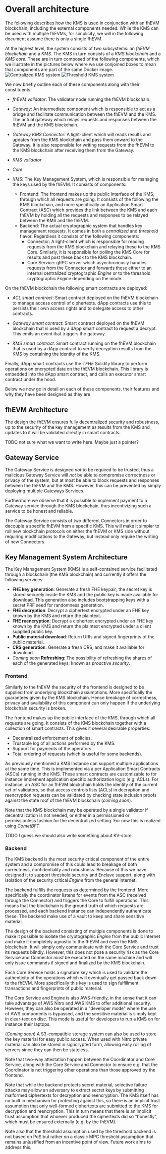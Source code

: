 # Overall architecture

The following describes how the KMS is used in conjunction with an fhEVM blockchain, including the external components needed.
While the KMS can be used with multiple fhEVMs, for simplicity, we will in the following document assume there is only a single fhEVM.

At the highest level, the system consists of two subsystems: an *fhEVM blockchain* and a *KMS*. The KMS in turn consists of a *KMS blockchain* and a *KMS core*. These are in turn composed of the following components, which we illustrate in the pictures below where we use conjoined boxes to mean that components are part of the same Docker image. 
![Centralized KMS system](central.png "Centralized KMS system")
![Threshold KMS system](threshold.png "Threshold KMS system")

We now briefly outline each of these components along with their constituents:

- *fhEVM validator*: The validator node running the fhEVM blockchain.

- *Gateway*: An intermediate component which is responsible to act as a bridge and facilitate communication between the fhEVM and the KMS. The actual gateway which relays requests and responses between the fhEVM and the KMS blockchain.

- *Gateway KMS Connector*: A light-client which will reads results and updates from the KMS blockchain and pass them onward to the Gateway. It is also responsible for writing requests from the fhEVM to the KMS blockchain after receiving them from the Gateway.

- *KMS validator*

- *Core*

- *KMS*: The Key Management System, which is responsible for managing the keys used by the fhEVM. It consists of components:
  - Frontend: The frontend makes up the public interface of the KMS, through which all requests are going. It consists of the following the KMS blockchain, and more specifically an Application Smart Contract (ASC) which provides the link between the KMS and each fhEVM by holding all the requests and responses to be relayed between the KMS and the fhEVM.
  - Backend: The actual cryptographic system that handles key management requests. It comes in both a _centralized_ and _threshold_ flavor. Regardless it consists of the following components:
    - Connector: A light-client which is responsible for reading requests from the KMS blockchain and relaying these to the KMS Core. Similarly, it is responsible for polling the KMS Core for results and post these back to the KMS blockchain.
    - Core Service: gRPC server which asynchronously handles requests from the Connector and forwards these either to an internal centralized cryptographic _Engine_ or to the threshold cryptographic _Engine_ depending on the mode.


On the fhEVM blockchain the following smart contracts are deployed:

- *ACL smart contract*: Smart contract deployed on the fhEVM blockchain to manage access control of ciphertexts. dApp contracts use this to persists their own access rights and to delegate access to other contracts.

- *Gateway smart contract*: Smart contract deployed on the fhEVM blockchain that is used by a dApp smart contract to request a decrypt. This emits an event that triggers the gateway.

- *KMS smart contract*: Smart contract running on the fhEVM blockchain that is used by a dApp contract to verify decryption results from the KMS by containing the identity of the KMS.

Finally, dApp smart contracts use the *TFHE* Solidity library to perform operations on encrypted data on the fhEVM blockchain. This library is embedded into the dApp smart contract, and calls an executor smart contract under the hood.




Below we now go in detail on each of these components, their features and why they have been designed as they are.

## fhEVM Architecture
The design the fhEVM ensures fully decentralized security and robustness, up to the security of the key management as results from the KMS and updates to it will be validated directly in smart contracts.

TODO not sure what we want to write here. Maybe just a pointer?

## Gateway Service
The Gateway Service is designed _not_ to be required to be trusted, thus a malicious Gateway Service will _not_ be able to compromise correctness or privacy of the system, but at most be able to block requests and responses between the fhEVM and the KMS. However, this can be prevented by simply deploying multiple Gateways Services.

Furthermore we observe that it is possible to implement payment to a Gateway service through the KMS blockchain, thus incentivizing such a service to be honest and reliable.

The Gateway Service consists of two different Connectors in order to decouple a specific fhEVM from a specific KMS. This will make it simpler to roll new blockchain protocols on either the fhEVM or KMS side without requiring modifications to the Gateway, but instead only require the writing of new Connectors.

## Key Management System Architecture

The Key Management System (KMS) is a self-contained service facilitated through a blockchain (the KMS blockchain) and currently it offers the following services:

- **FHE key generation**: Generate a fresh FHE keypair; the secret key is stored securely inside the KMS and the public key is made available for download. This generation also includes bootstrapping keys with a secret PRF seed for randomness generation.
- **FHE decryption**: Decrypt a ciphertext encrypted under an FHE key known by the KMS and return the plaintext.
- **FHE reencryption**: Decrypt a ciphertext encrypted under an FHE key known by the KMS and return the plaintext encrypted under a client supplied public key.
- **Public material download**: Return URIs and signed fingerprints of the public material.
- **CRS generation**: Generate a fresh CRS, and make it available for download.
- _Coming soon_ **Refreshing**: The possibility of refreshing the shares of each of the generated keys; known as *proactive security*.


### Frontend
Similarly to the fhEVM the security of the frontend is designed to be supplied from underlying blockchain assumptions. More specifically the guarantees given by the KMS blockchain.
Hence breakage of correctness, privacy and availability of this component can only happen if the underlying blockchain security is broken.

The frontend makes up the public interface of the KMS, through which all requests are going. It consists of the KMS blockchain together with a collection of smart contracts. This gives it several desirable properties:

- Decentralized enforcement of policies.
- Trustable log of all actions performed by the KMS.
- Support for payments of the operators.
- Total ordering of requests (which is useful for some backends).

As previously mentioned a KMS instance can support multiple applications at the same time. This is implemented via a per Application Smart Contracts (ASCs) running in the KMS. These smart contracts are customizable to for instance implement application specific authorization logic (e.g. ACLs). For instance, an ASC for an fhEVM blockchain holds the identity of the current set of validators, so that access controls lists (ACLs) in decryption and reencryption requests can be validated by checking state inclusion proofs against the state roof of the fhEVM blockchain (_coming soon_).

Note that the KMS blockchain may be operated by a single validator if decentralization is not needed, or either in a permissioned or permissionless fashion for the decentralized setting.
For now this is realized using *CometBFT*.

TODO I guess we should also write something about KV-store. 

### Backend
The KMS backend is the most security critical component of the entire system and a compromise of this could lead to breakage of both correctness, confidentiality and robustness.
Because of this we have designed it to support threshold security and Enclave support, along with isolation of the security critical _Engine_ from the general Internet.

The backend fulfills the requests as determined by the frontend.
More specifically the coordinator listens for events from the ASC (received through the Connector) and triggers the Core to fulfill operations. This means that the blockchain is the ground truth of which requests are processed, and each backend instance can independently authenticate these. The backend make use of a vault to keep and share sensitive material.

The design of the backend consisting of multiple components is done to make it possible to isolate the cryptographic _Engine_ from the public Internet and make it completely agnostic to the fhEVM and even the KMS blockchain.
It will simply only communicate with the Core Service and trust its requests blindly.
However, this does not pose a security risk as the Core Service and Connector _must_ be executed on the same machine and will only issue commands if signed and finalized by the KMS blockchain.

Each Core Service holds a signature key which is used to validate the authenticity of the operations which will eventually get passed back down to the fhEVM.
More specifically this key is used to sign fulfillment transactions and fingerprints of public material.

The Core Service and Engine is also AWS-friendly, in the sense that it can take advantage of AWS Nitro and AWS KMS to offer additional security. However, they can also be operated in a "developer mode" where the use of AWS components is bypassed, and the sensitive material is simply kept in clear-text on disc. This mode is useful for developers to run a KMS on for instance their laptops.

(_Coming soon_) A S3-compatible storage system can also be used to store the key material for easy public access. When used with Nitro private material can also be stored in signcrypted form, allowing easy rolling of servers since they can then be stateless.

Note that two-way attestation happen between the Coordinator and Core Service, along with the Core Service and Connector to ensure e.g. that the Coordinator is not triggering other operations than those approved by the frontend.

Note that while the backend protects secret material, selective failure attacks may allow an adversary to extract secret keys by submitting malformed ciphertexts for decryption and reencryption. The KMS itself has no built in mechanism for protecting against this, so there is an implicit trust assumption that only well-formed ciphertexts are submitted to the KMS for decryption and reencryption. This in turn means that there is an implicit trust assumption that whoever produced the ciphertexts did so "honestly", which must be ensured externally (e.g. by the fhEVM).

Note also that the threshold assumption used by the threshold backend is not based on PoS but rather on a classic MPC threshold assumption that remains unjustified from an incentive point of view. Future work aims to address this.

